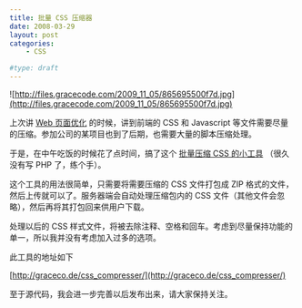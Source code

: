 ```yaml
---
title: 批量 CSS 压缩器
date: 2008-03-29
layout: post
categories:
    - CSS

#type: draft
---
```


![http://files.gracecode.com/2009_11_05/865695500f7d.jpg](http://files.gracecode.com/2009_11_05/865695500f7d.jpg)

上次讲  [Web 页面优化]({{site.urls}}/posts/1218/) 的时候，讲到前端的 CSS 和 Javascript 等文件需要尽量的压缩。参加公司的某项目也到了后期，也需要大量的脚本压缩处理。

于是，在中午吃饭的时候花了点时间，搞了这个 [批量压缩 CSS 的小工具](http://graceco.de/historic/css_compresser/) （很久没有写 PHP 了，练个手）。

这个工具的用法很简单，只需要将需要压缩的 CSS 文件打包成 ZIP 格式的文件，然后上传就可以了。服务器端会自动处理压缩包内的 CSS 文件（其他文件会忽略），然后再将其打包回来供用户下载。

处理以后的 CSS 样式文件，将被去除注释、空格和回车。考虑到尽量保持功能的单一，所以我并没有考虑加入过多的选项。

此工具的地址如下

 [http://graceco.de/css_compresser/](http://graceco.de/css_compresser/)

至于源代码，我会进一步完善以后发布出来，请大家保持关注。
